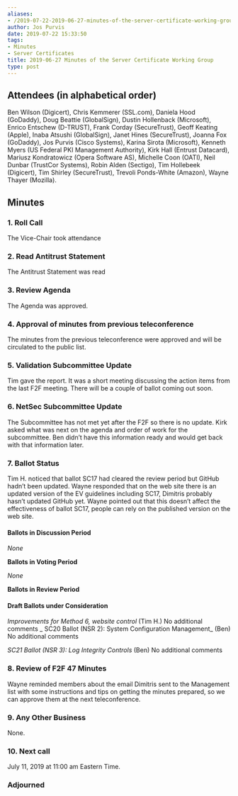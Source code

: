 ```yaml
---
aliases:
- /2019-07-22-2019-06-27-minutes-of-the-server-certificate-working-group/
author: Jos Purvis
date: 2019-07-22 15:33:50
tags:
- Minutes
- Server Certificates
title: 2019-06-27 Minutes of the Server Certificate Working Group
type: post
---
```


## Attendees (in alphabetical order) 

Ben Wilson (Digicert), Chris Kemmerer (SSL.com), Daniela Hood (GoDaddy), Doug Beattie (GlobalSign), Dustin Hollenback (Microsoft), Enrico Entschew (D-TRUST), Frank Corday (SecureTrust), Geoff Keating (Apple), Inaba Atsushi (GlobalSign), Janet Hines (SecureTrust), Joanna Fox (GoDaddy), Jos Purvis (Cisco Systems), Karina Sirota (Microsoft), Kenneth Myers (US Federal PKI Management Authority), Kirk Hall (Entrust Datacard), Mariusz Kondratowicz (Opera Software AS), Michelle Coon (OATI), Neil Dunbar (TrustCor Systems), Robin Alden (Sectigo), Tim Hollebeek (Digicert), Tim Shirley (SecureTrust), Trevoli Ponds-White (Amazon), Wayne Thayer (Mozilla).

## Minutes

### 1. Roll Call

The Vice-Chair took attendance

### 2. Read Antitrust Statement

The Antitrust Statement was read

### 3. Review Agenda

The Agenda was approved.

### 4. Approval of minutes from previous teleconference 

The minutes from the previous teleconference were approved and will be circulated to the public list.

### 5. Validation Subcommittee Update

Tim gave the report. It was a short meeting discussing the action items from the last F2F meeting. There will be a couple of ballot coming out soon.

### 6. NetSec Subcommittee Update 

The Subcommittee has not met yet after the F2F so there is no update. Kirk asked what was next on the agenda and order of work for the subcommittee. Ben didn’t have this information ready and would get back with that information later.

### 7. Ballot Status 

Tim H. noticed that ballot SC17 had cleared the review period but GitHub hadn’t been updated. Wayne responded that on the web site there is an updated version of the EV guidelines including SC17, Dimitris probably hasn’t updated GitHub yet. Wayne pointed out that this doesn’t affect the effectiveness of ballot SC17, people can rely on the published version on the web site.

#### Ballots in Discussion Period

_None_

**Ballots in Voting Period**

_None_

**Ballots in Review Period**

#### Draft Ballots under Consideration

_Improvements for Method 6, website control_ (Tim H.)
No additional comments
\_
SC20 Ballot (NSR 2): System Configuration Management\_ (Ben)
No additional comments

_SC21 Ballot (NSR 3): Log Integrity Controls_ (Ben)
No additional comments

### 8. Review of F2F 47 Minutes 

Wayne reminded members about the email Dimitris sent to the Management list with some instructions and tips on getting the minutes prepared, so we can approve them at the next teleconference.

### 9. Any Other Business 

None.

### 10. Next call 

July 11, 2019 at 11:00 am Eastern Time.

### Adjourned